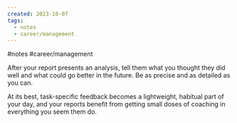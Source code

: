 ```yaml
---
created: 2023-10-07
tags:
  - notes
  - career/management
---
```

#notes #career/management 

After your report presents an analysis, tell them what you thought they did well and what could go better in the future. Be as precise and as detailed as you can.

At its best, task-specific feedback becomes a lightweight, habitual part of your day, and your reports benefit from getting small doses of coaching in everything you seem them do.

